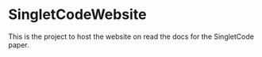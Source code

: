 # SingletCodeWebsite
This is the project to host the website on read the docs for the SingletCode paper.
